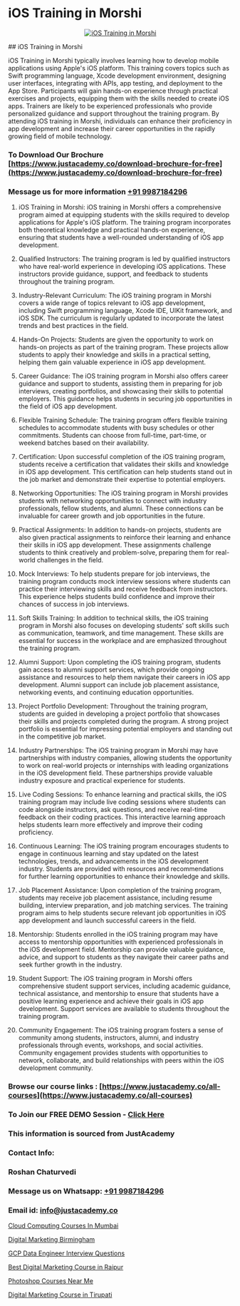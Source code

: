 # iOS Training in Morshi

<p align="center">
  <a href="https://justacademy.co/course-detail/ios-training">
    <img src="https://justacademy.co/storage2/course_image/1676636008_course_image.webp" alt="iOS Training in Morshi">
  </a>
</p>
## iOS Training in Morshi

iOS Training in Morshi typically involves learning how to develop mobile applications using Apple's iOS platform. This training covers topics such as Swift programming language, Xcode development environment, designing user interfaces, integrating with APIs, app testing, and deployment to the App Store. Participants will gain hands-on experience through practical exercises and projects, equipping them with the skills needed to create iOS apps. Trainers are likely to be experienced professionals who provide personalized guidance and support throughout the training program. By attending iOS training in Morshi, individuals can enhance their proficiency in app development and increase their career opportunities in the rapidly growing field of mobile technology.
### To Download Our Brochure [https://www.justacademy.co/download-brochure-for-free](https://www.justacademy.co/download-brochure-for-free)
### Message us for more information [+91 9987184296](https://api.whatsapp.com/send?phone=919987184296)
1) iOS Training in Morshi:
iOS training in Morshi offers a comprehensive program aimed at equipping students with the skills required to develop applications for Apple's iOS platform. The training program incorporates both theoretical knowledge and practical hands-on experience, ensuring that students have a well-rounded understanding of iOS app development.

2) Qualified Instructors:
The training program is led by qualified instructors who have real-world experience in developing iOS applications. These instructors provide guidance, support, and feedback to students throughout the training program.

3) Industry-Relevant Curriculum:
The iOS training program in Morshi covers a wide range of topics relevant to iOS app development, including Swift programming language, Xcode IDE, UIKit framework, and iOS SDK. The curriculum is regularly updated to incorporate the latest trends and best practices in the field.

4) Hands-On Projects:
Students are given the opportunity to work on hands-on projects as part of the training program. These projects allow students to apply their knowledge and skills in a practical setting, helping them gain valuable experience in iOS app development.

5) Career Guidance:
The iOS training program in Morshi also offers career guidance and support to students, assisting them in preparing for job interviews, creating portfolios, and showcasing their skills to potential employers. This guidance helps students in securing job opportunities in the field of iOS app development.

6) Flexible Training Schedule:
The training program offers flexible training schedules to accommodate students with busy schedules or other commitments. Students can choose from full-time, part-time, or weekend batches based on their availability.

7) Certification:
Upon successful completion of the iOS training program, students receive a certification that validates their skills and knowledge in iOS app development. This certification can help students stand out in the job market and demonstrate their expertise to potential employers.

8) Networking Opportunities:
The iOS training program in Morshi provides students with networking opportunities to connect with industry professionals, fellow students, and alumni. These connections can be invaluable for career growth and job opportunities in the future.

9) Practical Assignments:
In addition to hands-on projects, students are also given practical assignments to reinforce their learning and enhance their skills in iOS app development. These assignments challenge students to think creatively and problem-solve, preparing them for real-world challenges in the field.

10) Mock Interviews:
To help students prepare for job interviews, the training program conducts mock interview sessions where students can practice their interviewing skills and receive feedback from instructors. This experience helps students build confidence and improve their chances of success in job interviews.

11) Soft Skills Training:
In addition to technical skills, the iOS training program in Morshi also focuses on developing students' soft skills such as communication, teamwork, and time management. These skills are essential for success in the workplace and are emphasized throughout the training program.

12) Alumni Support:
Upon completing the iOS training program, students gain access to alumni support services, which provide ongoing assistance and resources to help them navigate their careers in iOS app development. Alumni support can include job placement assistance, networking events, and continuing education opportunities.

13) Project Portfolio Development:
Throughout the training program, students are guided in developing a project portfolio that showcases their skills and projects completed during the program. A strong project portfolio is essential for impressing potential employers and standing out in the competitive job market.

14) Industry Partnerships:
The iOS training program in Morshi may have partnerships with industry companies, allowing students the opportunity to work on real-world projects or internships with leading organizations in the iOS development field. These partnerships provide valuable industry exposure and practical experience for students.

15) Live Coding Sessions:
To enhance learning and practical skills, the iOS training program may include live coding sessions where students can code alongside instructors, ask questions, and receive real-time feedback on their coding practices. This interactive learning approach helps students learn more effectively and improve their coding proficiency.

16) Continuous Learning:
The iOS training program encourages students to engage in continuous learning and stay updated on the latest technologies, trends, and advancements in the iOS development industry. Students are provided with resources and recommendations for further learning opportunities to enhance their knowledge and skills.

17) Job Placement Assistance:
Upon completion of the training program, students may receive job placement assistance, including resume building, interview preparation, and job matching services. The training program aims to help students secure relevant job opportunities in iOS app development and launch successful careers in the field.

18) Mentorship:
Students enrolled in the iOS training program may have access to mentorship opportunities with experienced professionals in the iOS development field. Mentorship can provide valuable guidance, advice, and support to students as they navigate their career paths and seek further growth in the industry.

19) Student Support:
The iOS training program in Morshi offers comprehensive student support services, including academic guidance, technical assistance, and mentorship to ensure that students have a positive learning experience and achieve their goals in iOS app development. Support services are available to students throughout the training program.

20) Community Engagement:
The iOS training program fosters a sense of community among students, instructors, alumni, and industry professionals through events, workshops, and social activities. Community engagement provides students with opportunities to network, collaborate, and build relationships with peers within the iOS development community.

### Browse our course links : [https://www.justacademy.co/all-courses](https://www.justacademy.co/all-courses) 
### To Join our FREE DEMO Session - [Click Here](https://www.justacademy.co/register-for-course-demo)


### This information is sourced from JustAcademy
### Contact Info:
### Roshan Chaturvedi
### Message us on Whatsapp: [+91 9987184296](https://api.whatsapp.com/send?phone=919987184296)
### Email id: [info@justacademy.co](mailto:info@justacademy.co)
                
[Cloud Computing Courses In Mumbai](https://www.linkedin.com/pulse/cloud-computing-courses-mumbai-justacademy-coimbatore-5ovhc?trackingId=kWYkKj4kJpuiEEm0UvXiuQ%3D%3D&lipi=urn%3Ali%3Apage%3Ad_flagship3_company_admin%3B2xJLL00LStCBWjG%2FybzIxQ%3D%3D)

[Digital Marketing Birmingham](https://www.linkedin.com/pulse/digital-marketing-birmingham-justacademy-boston-e3twe?trackingId=JJQV9zRhqRStUC2A2EABxQ%3D%3D&lipi=urn%3Ali%3Apage%3Ad_flagship3_company_admin%3BJZkpBKQJT0CqKHGVOkLUTQ%3D%3D)

[GCP Data Engineer Interview Questions](https://medium.com/@surajvaishnav5015/gcp-data-engineer-interview-questions-56d13b42dca2)

[Best Digital Marketing Course in Raipur](https://medium.com/@kumarishimmi99/best-digital-marketing-course-in-raipur-2dc563d8a681)

[Photoshop Courses Near Me](https://justacademyin.github.io/justacademy/photoshop-courses-near-me)

[Digital Marketing Course in Tirupati](https://justacademyin.github.io/justacademy/digital-marketing-course-in-tirupati)

